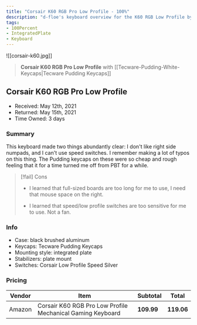 ```yaml
---
title: "Corsair K60 RGB Pro Low Profile - 100%"
description: "d-floe's keyboard overview for the K60 RGB Low Profile by Corsair"
tags:
- 100Percent
- IntegratedPlate
- Keyboard
---
```


![[corsair-k60.jpg]]

> **Corsair K60 RGB Pro Low Profile** with [[Tecware-Pudding-White-Keycaps|Tecware Pudding Keycaps]]

## Corsair K60 RGB Pro Low Profile

- Received: May 12th, 2021
- Returned: May 15th, 2021
- Time Owned: 3 days

### Summary

This keyboard made two things abundantly clear: I don't like right side numpads, and I can't use speed switches. I remember making a lot of typos on this thing.
The Pudding keycaps on these were so cheap and rough feeling that it for a time turned me off from PBT for a while.

> [!fail] Cons
>
> -   I learned that full-sized boards are too long for me to use, I need that mouse space on the right.
>
> -   I learned that speed/low profile switches are too sensitive for me to use. Not a fan.

### Info

- Case: black brushed aluminum
- Keycaps: Tecware Pudding Keycaps
- Mounting style: integrated plate
- Stabilizers: plate mount
- Switches: Corsair Low Profile Speed Silver

### Pricing

| Vendor | Item                                                       | Subtotal   | Total      |
| ------ | ---------------------------------------------------------- | ---------- | ---------- |
| Amazon | Corsair K60 RGB Pro Low Profile Mechanical Gaming Keyboard | **109.99** | **119.06** |

